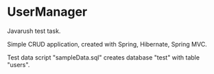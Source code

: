 # UserManager
Javarush test task.

Simple CRUD application, created with Spring, Hibernate, Spring MVC.

Test data script "sampleData.sql" creates database "test" with table "users".